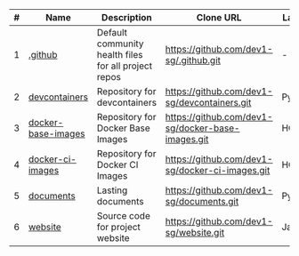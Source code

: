 |#|Name|Description|Clone URL|Language|Topics|Last Push|
|---|---|---|---|---|---|---|
|1|[.github](https://github.com/dev1-sg/.github)|Default community health files for all project repos |https://github.com/dev1-sg/.github.git|-|community-health|2025-06-25T14:00:39+08:00|
|2|[devcontainers](https://github.com/dev1-sg/devcontainers)|Repository for devcontainers|https://github.com/dev1-sg/devcontainers.git|Python|devcontainers, docker|2025-07-07T16:35:28+08:00|
|3|[docker-base-images](https://github.com/dev1-sg/docker-base-images)|Repository for Docker Base Images|https://github.com/dev1-sg/docker-base-images.git|HCL|docker, testcontainers|2025-07-03T11:48:42+08:00|
|4|[docker-ci-images](https://github.com/dev1-sg/docker-ci-images)|Repository for Docker CI Images|https://github.com/dev1-sg/docker-ci-images.git|HCL|docker, testcontainers|2025-07-07T10:23:13+08:00|
|5|[documents](https://github.com/dev1-sg/documents)|Lasting documents|https://github.com/dev1-sg/documents.git|Python|documentation|2025-07-07T16:50:30+08:00|
|6|[website](https://github.com/dev1-sg/website)|Source code for project website|https://github.com/dev1-sg/website.git|JavaScript|website|2025-06-07T14:26:28+08:00|

